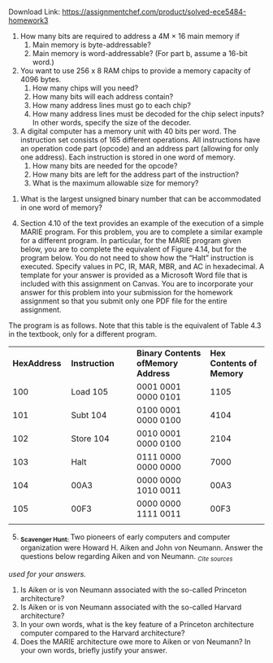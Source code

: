Download Link: https://assignmentchef.com/product/solved-ece5484-homework3
<br>
<ol>

 <li>How many bits are required to address a 4M × 16 main memory if

  <ol>

   <li>Main memory is byte-addressable?</li>

   <li>Main memory is word-addressable? (For part b, assume a 16-bit word.)</li>

  </ol></li>

 <li>You want to use 256 x 8 RAM chips to provide a memory capacity of 4096 bytes.

  <ol>

   <li>How many chips will you need?</li>

   <li>How many bits will each address contain?</li>

   <li>How many address lines must go to each chip?</li>

   <li>How many address lines must be decoded for the chip select inputs? In other words, specify the size of the decoder.</li>

  </ol></li>

 <li>A digital computer has a memory unit with 40 bits per word. The instruction set consists of 165 different operations. All instructions have an operation code part (opcode) and an address part (allowing for only one address). Each instruction is stored in one word of memory.

  <ol>

   <li>How many bits are needed for the opcode?</li>

   <li>How many bits are left for the address part of the instruction?</li>

   <li>What is the maximum allowable size for memory?</li>

  </ol></li>

</ol>

<ol>

 <li>What is the largest unsigned binary number that can be accommodated in one word of memory?</li>

</ol>

<ol start="4">

 <li>Section 4.10 of the text provides an example of the execution of a simple MARIE program. For this problem, you are to complete a similar example for a different program. In particular, for the MARIE program given below, you are to complete the equivalent of Figure 4.14, but for the program below. You do not need to show how the “Halt” instruction is executed. Specify values in PC, IR, MAR, MBR, and AC in hexadecimal. A template for your answer is provided as a Microsoft Word file that is included with this assignment on Canvas. You are to incorporate your answer for this problem into your submission for the homework assignment so that you submit only one PDF file for the entire assignment.</li>

</ol>

The program is as follows. Note that this table is the equivalent of Table 4.3 in the textbook, only for a different program.

<table width="591">

 <tbody>

  <tr>

   <td width="104"><strong>Hex</strong><strong>Address</strong></td>

   <td width="153"><strong>Instruction</strong></td>

   <td width="196"><strong>Binary Contents of</strong><strong>Memory Address</strong></td>

   <td width="138"><strong>Hex Contents of Memory</strong></td>

  </tr>

  <tr>

   <td width="104">100</td>

   <td width="153">Load 105</td>

   <td width="196">0001 0001 0000 0101</td>

   <td width="138">1105</td>

  </tr>

  <tr>

   <td width="104">101</td>

   <td width="153">Subt 104</td>

   <td width="196">0100 0001 0000 0100</td>

   <td width="138">4104</td>

  </tr>

  <tr>

   <td width="104">102</td>

   <td width="153">Store 104</td>

   <td width="196">0010 0001 0000 0100</td>

   <td width="138">2104</td>

  </tr>

  <tr>

   <td width="104">103</td>

   <td width="153">Halt</td>

   <td width="196">0111 0000 0000 0000</td>

   <td width="138">7000</td>

  </tr>

  <tr>

   <td width="104">104</td>

   <td width="153">00A3</td>

   <td width="196">0000 0000 1010 0011</td>

   <td width="138">00A3</td>

  </tr>

  <tr>

   <td width="104">105</td>

   <td width="153">00F3</td>

   <td width="196">0000 0000 1111 0011</td>

   <td width="138">00F3</td>

  </tr>

  <tr>

   <td colspan="4" width="591"></td>

  </tr>

 </tbody>

</table>

<ol start="5">

 <li><strong><sub>Scavenger Hunt: </sub></strong>Two pioneers of early computers and computer organization were Howard H. Aiken and John von Neumann. Answer the questions below regarding Aiken and von Neumann. <em><sub>Cite sources</sub></em></li>

</ol>

<em>used for your answers.</em>

<ol>

 <li>Is Aiken or is von Neumann associated with the so-called Princeton architecture?</li>

 <li>Is Aiken or is von Neumann associated with the so-called Harvard architecture?</li>

 <li>In your own words, what is the key feature of a Princeton architecture computer compared to the Harvard architecture?</li>

 <li>Does the MARIE architecture owe more to Aiken or von Neumann? In your own words, briefly justify your answer.</li>

</ol>